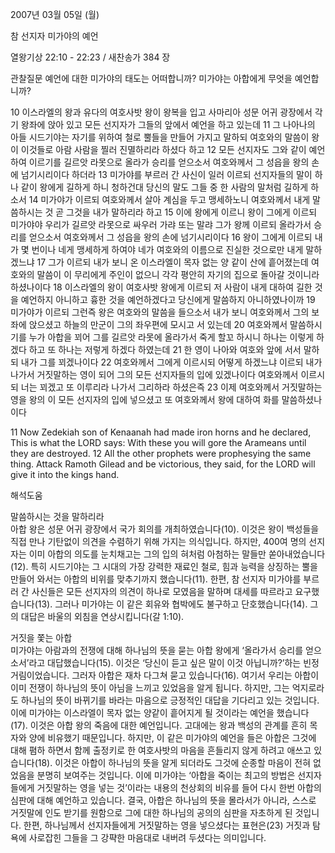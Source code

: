2007년 03월 05일 (월)

참 선지자 미가야의 예언



열왕기상 22:10 - 22:23 / 새찬송가 384 장


관찰질문
예언에 대한 미가야의 태도는 어떠합니까?
미가야는 아합에게 무엇을 예언합니까? 

10 이스라엘의 왕과 유다의 여호사밧 왕이 왕복을 입고 사마리아 성문 어귀 광장에서 각기 왕좌에 앉아 있고 모든 선지자가 그들의 앞에서 예언을 하고 있는데 11 그 나아나의 아들 시드기야는 자기를 위하여 철로 뿔들을 만들어 가지고 말하되 여호와의 말씀이 왕이 이것들로 아람 사람을 찔러 진멸하리라 하셨다 하고 12 모든 선지자도 그와 같이 예언하여 이르기를 길르앗 라못으로 올라가 승리를 얻으소서 여호와께서 그 성읍을 왕의 손에 넘기시리이다 하더라 13 미가야를 부르러 간 사신이 일러 이르되 선지자들의 말이 하나 같이 왕에게 길하게 하니 청하건대 당신의 말도 그들 중 한 사람의 말처럼 길하게 하소서 14 미가야가 이르되 여호와께서 살아 계심을 두고 맹세하노니 여호와께서 내게 말씀하시는 것 곧 그것을 내가 말하리라 하고 15 이에 왕에게 이르니 왕이 그에게 이르되 미가야야 우리가 길르앗 라못으로 싸우러 가랴 또는 말랴 그가 왕께 이르되 올라가서 승리를 얻으소서 여호와께서 그 성읍을 왕의 손에 넘기시리이다 16 왕이 그에게 이르되 내가 몇 번이나 네게 맹세하게 하여야 네가 여호와의 이름으로 진실한 것으로만 내게 말하겠느냐 
17 그가 이르되 내가 보니 온 이스라엘이 목자 없는 양 같이 산에 흩어졌는데 여호와의 말씀이 이 무리에게 주인이 없으니 각각 평안히 자기의 집으로 돌아갈 것이니라 하셨나이다 18 이스라엘의 왕이 여호사밧 왕에게 이르되 저 사람이 내게 대하여 길한 것을 예언하지 아니하고 흉한 것을 예언하겠다고 당신에게 말씀하지 아니하였나이까 19 미가야가 이르되 그런즉 왕은 여호와의 말씀을 들으소서 내가 보니 여호와께서 그의 보좌에 앉으셨고 하늘의 만군이 그의 좌우편에 모시고 서 있는데 20 여호와께서 말씀하시기를 누가 아합을 꾀어 그를 길르앗 라못에 올라가서 죽게 할꼬 하시니 하나는 이렇게 하겠다 하고 또 하나는 저렇게 하겠다 하였는데 21 한 영이 나아와 여호와 앞에 서서 말하되 내가 그를 꾀겠나이다 22 여호와께서 그에게 이르시되 어떻게 하겠느냐 이르되 내가 나가서 거짓말하는 영이 되어 그의 모든 선지자들의 입에 있겠나이다 여호와께서 이르시되 너는 꾀겠고 또 이루리라 나가서 그리하라 하셨은즉 23 이제 여호와께서 거짓말하는 영을 왕의 이 모든 선지자의 입에 넣으셨고 또 여호와께서 왕에 대하여 화를 말씀하셨나이다  

11 Now Zedekiah son of Kenaanah had made iron horns and he declared, This is what the LORD says: With these you will gore the Arameans until they are  destroyed. 12 All the other prophets were prophesying the same thing. Attack Ramoth Gilead and be victorious, they said, for the LORD will give it into  the kings hand.

해석도움





말씀하시는 것을 말하리라  
아합 왕은 성문 어귀 광장에서 국가 회의를 개최하였습니다(10). 이것은 왕이 백성들을 직접 만나 기탄없이 의견을 수렴하기 위해 가지는 의식입니다. 하지만, 400여 명의 선지자는 이미 아합의 의도를 눈치채고는 그의 입의 혀처럼 아첨하는 말들만 쏟아내었습니다(12). 특히 시드기야는 그 시대의 가장 강력한 재료인 철로, 힘과 능력을 상징하는 뿔을 만들어 와서는 아합의 비위를 맞추기까지 했습니다(11). 한편, 참 선지자 미가야를 부르러 간 사신들은 모든 선지자의 의견이 하나로 모였음을 말하며 대세를 따르라고 요구했습니다(13). 그러나 미가야는 이 같은 회유와 협박에도 불구하고 단호했습니다(14). 그의 대답은 바울의 외침을 연상시킵니다(갈 1:10). 

거짓을 쫓는 아합  
미가야는 아람과의 전쟁에 대해 하나님의 뜻을 묻는 아합 왕에게 ‘올라가서 승리를 얻으소서’라고 대답했습니다(15). 이것은 ‘당신이 듣고 싶은 말이 이것 아닙니까?’하는 빈정거림이었습니다. 그러자 아합은 재차 다그쳐 묻고 있습니다(16). 여기서 우리는 아합이 이미 전쟁이 하나님의 뜻이 아님을 느끼고 있었음을 알게 됩니다. 하지만, 그는 억지로라도 하나님의 뜻이 바뀌기를 바라는 마음으로 긍정적인 대답을 기다리고 있는 것입니다. 이에 미가야는 이스라엘이 목자 없는 양같이 흩어지게 될 것이라는 예언을 했습니다(17). 이것은 아합 왕의 죽음에 대한 예언입니다. 고대에는 왕과 백성의 관계를 흔히 목자와 양에 비유했기 때문입니다. 하지만, 이 같은 미가야의 예언을 들은 아합은 그것에 대해 폄하 하면서 함께 출정키로 한 여호사밧의 마음을 흔들리지 않게 하려고 애쓰고 있습니다(18). 이것은 아합이 하나님의 뜻을 알게 되더라도 그것에 순종할 마음이 전혀 없었음을 분명히 보여주는 것입니다. 이에 미가야는 ‘아합을 죽이는 최고의 방법은 선지자들에게 거짓말하는 영을 넣는 것’이라는 내용의 천상회의 비유를 들어 다시 한번 아합의 심판에 대해 예언하고 있습니다. 결국, 아합은 하나님의 뜻을 몰라서가 아니라, 스스로 거짓말에 인도 받기를 원함으로 그에 대한 하나님의 공의의 심판을 자초하게 된 것입니다. 한편, 하나님께서 선지자들에게 거짓말하는 영을 넣으셨다는 표현은(23) 거짓과 탐욕에 사로잡힌 그들을 그 강퍅한 마음대로 내버려 두셨다는 의미입니다.